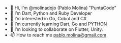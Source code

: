 - 👋 Hi, I’m @molinadojo (Pablo Molina) "PuntaCode"
- 👀 I’m Dart, Python and Ruby Developer
- 👀 I’m interested in Go, Cobol and C#
- 🌱 I’m currently learning Dart, Go and PYTHON    
- 💞️ I’m looking to collaborate on Flutter, Unity.  
- 📫 How to reach me pablo.molina@gmail.com

<!---
molinadojo/molinadojo is a ✨ special ✨ repository because its `README.md` (this file) appears on your GitHub profile.
You can click the Preview link to take a look at your changes.
--->
